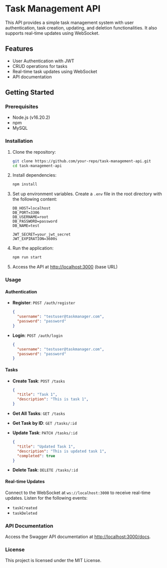# Task Management API

This API provides a simple task management system with user authentication, task creation, updating, and deletion functionalities. It also supports real-time updates using WebSocket.

## Features

- User Authentication with JWT
- CRUD operations for tasks
- Real-time task updates using WebSocket
- API documentation

## Getting Started

### Prerequisites

- Node.js (v16.20.2)
- npm
- MySQL

### Installation

1. Clone the repository:

   ```bash
   git clone https://github.com/your-repo/task-management-api.git
   cd task-management-api
   ```

2. Install dependencies:

   ```bash
   npm install
   ```

3. Set up environment variables. Create a `.env` file in the root directory with the following content:

   ```env
   DB_HOST=localhost
   DB_PORT=3306
   DB_USERNAME=root
   DB_PASSWORD=password
   DB_NAME=test

   JWT_SECRET=your_jwt_secret
   JWT_EXPIRATION=3600s
   ```

4. Run the application:

   ```bash
   npm run start
   ```

5. Access the API at [http://localhost:3000](http://localhost:3000) (base URL)

### Usage

#### Authentication

- **Register**: `POST /auth/register`

  ```json
  {
    "username": "testuser@taskmanager.com",
    "password": "password"
  }
  ```

- **Login**: `POST /auth/login`

  ```json
  {
    "username": "testuser@taskmanager.com",
    "password": "password"
  }
  ```

#### Tasks

- **Create Task**: `POST /tasks`

  ```json
  {
    "title": "Task 1",
    "description": "This is task 1",
  }
  ```

- **Get All Tasks**: `GET /tasks`

- **Get Task by ID**: `GET /tasks/:id`

- **Update Task**: `PATCH /tasks/:id`

  ```json
  {
    "title": "Updated Task 1",
    "description": "This is updated task 1",
    "completed": true
  }
  ```

- **Delete Task**: `DELETE /tasks/:id`

#### Real-time Updates

Connect to the WebSocket at `ws://localhost:3000` to receive real-time updates. Listen for the following events:

- `taskCreated`
- `taskDeleted`

### API Documentation

Access the Swagger API documentation at [http://localhost:3000/docs](http://localhost:3000/docs).

### License

This project is licensed under the MIT License.

